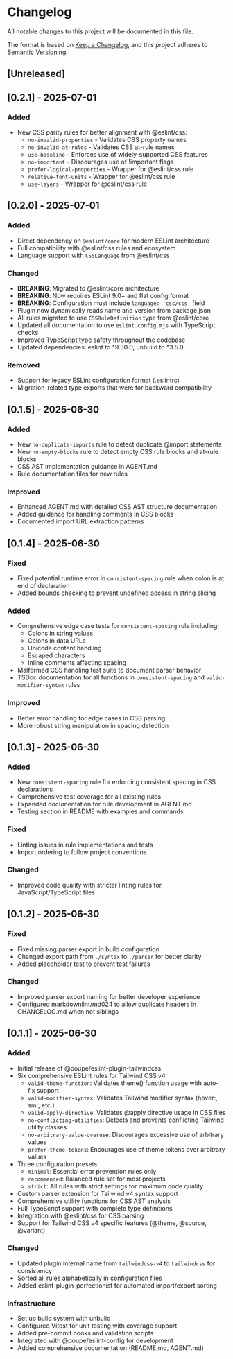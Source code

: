 # Changelog

All notable changes to this project will be documented in this file.

The format is based on [Keep a Changelog](https://keepachangelog.com/en/1.0.0/),
and this project adheres to [Semantic Versioning](https://semver.org/spec/v2.0.0.html).

## [Unreleased]

## [0.2.1] - 2025-07-01

### Added

- New CSS parity rules for better alignment with @eslint/css:
  - `no-invalid-properties` - Validates CSS property names
  - `no-invalid-at-rules` - Validates CSS at-rule names
  - `use-baseline` - Enforces use of widely-supported CSS features
  - `no-important` - Discourages use of !important flags
  - `prefer-logical-properties` - Wrapper for @eslint/css rule
  - `relative-font-units` - Wrapper for @eslint/css rule
  - `use-layers` - Wrapper for @eslint/css rule

## [0.2.0] - 2025-07-01

### Added

- Direct dependency on `@eslint/core` for modern ESLint architecture
- Full compatibility with @eslint/css rules and ecosystem
- Language support with `CSSLanguage` from @eslint/css

### Changed

- **BREAKING**: Migrated to @eslint/core architecture
- **BREAKING**: Now requires ESLint 9.0+ and flat config format
- **BREAKING**: Configuration must include `language: 'css/css'` field
- Plugin now dynamically reads name and version from package.json
- All rules migrated to use `CSSRuleDefinition` type from @eslint/core
- Updated all documentation to use `eslint.config.mjs` with TypeScript checks
- Improved TypeScript type safety throughout the codebase
- Updated dependencies: eslint to ^9.30.0, unbuild to ^3.5.0

### Removed

- Support for legacy ESLint configuration format (.eslintrc)
- Migration-related type exports that were for backward compatibility

## [0.1.5] - 2025-06-30

### Added

- New `no-duplicate-imports` rule to detect duplicate @import statements
- New `no-empty-blocks` rule to detect empty CSS rule blocks and at-rule blocks
- CSS AST implementation guidance in AGENT.md
- Rule documentation files for new rules

### Improved

- Enhanced AGENT.md with detailed CSS AST structure documentation
- Added guidance for handling comments in CSS blocks
- Documented import URL extraction patterns

## [0.1.4] - 2025-06-30

### Fixed

- Fixed potential runtime error in `consistent-spacing` rule when colon is at
  end of declaration
- Added bounds checking to prevent undefined access in string slicing

### Added

- Comprehensive edge case tests for `consistent-spacing` rule including:
  - Colons in string values
  - Colons in data URLs
  - Unicode content handling
  - Escaped characters
  - Inline comments affecting spacing
- Malformed CSS handling test suite to document parser behavior
- TSDoc documentation for all functions in `consistent-spacing` and
  `valid-modifier-syntax` rules

### Improved

- Better error handling for edge cases in CSS parsing
- More robust string manipulation in spacing detection

## [0.1.3] - 2025-06-30

### Added

- New `consistent-spacing` rule for enforcing consistent spacing in CSS declarations
- Comprehensive test coverage for all existing rules
- Expanded documentation for rule development in AGENT.md
- Testing section in README with examples and commands

### Fixed

- Linting issues in rule implementations and tests
- Import ordering to follow project conventions

### Changed

- Improved code quality with stricter linting rules for JavaScript/TypeScript files

## [0.1.2] - 2025-06-30

### Fixed

- Fixed missing parser export in build configuration
- Changed export path from `./syntax` to `./parser` for better clarity
- Added placeholder test to prevent test failures

### Changed

- Improved parser export naming for better developer experience
- Configured markdownlint/md024 to allow duplicate headers in CHANGELOG.md when
  not siblings

## [0.1.1] - 2025-06-30

### Added

- Initial release of @poupe/eslint-plugin-tailwindcss
- Six comprehensive ESLint rules for Tailwind CSS v4:
  - `valid-theme-function`: Validates theme() function usage with auto-fix support
  - `valid-modifier-syntax`: Validates Tailwind modifier syntax (hover:, sm:, etc.)
  - `valid-apply-directive`: Validates @apply directive usage in CSS files
  - `no-conflicting-utilities`: Detects and prevents conflicting Tailwind
    utility classes
  - `no-arbitrary-value-overuse`: Discourages excessive use of arbitrary values
  - `prefer-theme-tokens`: Encourages use of theme tokens over arbitrary values
- Three configuration presets:
  - `minimal`: Essential error prevention rules only
  - `recommended`: Balanced rule set for most projects
  - `strict`: All rules with strict settings for maximum code quality
- Custom parser extension for Tailwind v4 syntax support
- Comprehensive utility functions for CSS AST analysis
- Full TypeScript support with complete type definitions
- Integration with @eslint/css for CSS parsing
- Support for Tailwind CSS v4 specific features (@theme, @source, @variant)

### Changed

- Updated plugin internal name from `tailwindcss-v4` to `tailwindcss` for consistency
- Sorted all rules alphabetically in configuration files
- Added eslint-plugin-perfectionist for automated import/export sorting

### Infrastructure

- Set up build system with unbuild
- Configured Vitest for unit testing with coverage support
- Added pre-commit hooks and validation scripts
- Integrated with @poupe/eslint-config for development
- Added comprehensive documentation (README.md, AGENT.md)
